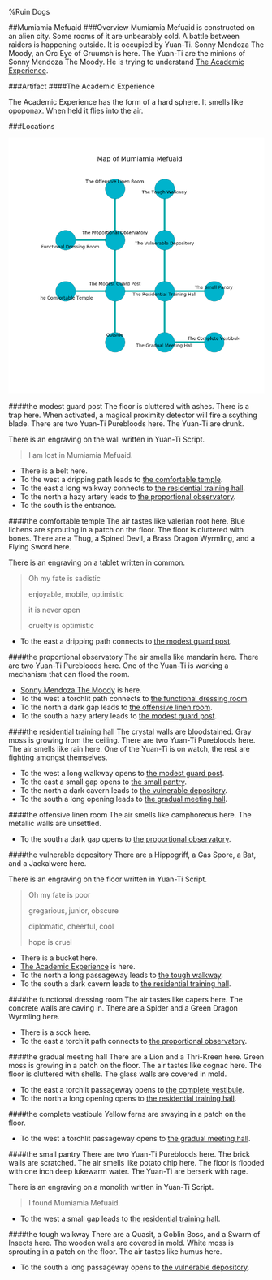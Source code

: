 %Ruin Dogs

##Mumiamia Mefuaid
###Overview
Mumiamia Mefuaid is constructed on an alien city. Some rooms of it are unbearably cold. A battle between raiders is happening outside. It is occupied by Yuan-Ti. <a name="Sonny-Mendoza-The-Moody"></a>Sonny Mendoza The Moody, an Orc Eye of Gruumsh is here. The Yuan-Ti are the minions of Sonny Mendoza The Moody. He  is trying to understand [The Academic Experience](#The-Academic-Experience). 



###Artifact
####<a name="The-Academic-Experience"></a>The Academic Experience


The Academic Experience has the form of a hard sphere. It smells like opoponax. When held it flies into the air. 





###Locations


![](../v2/images/Mumiamia-Mefuaid.png)

####<a name="the-modest-guard-post"></a>the modest guard post
The floor is cluttered with ashes. There is a trap here. When activated, a magical proximity detector will fire a scything blade. There are two Yuan-Ti Purebloods here. The Yuan-Ti are drunk. 

There is an engraving on the wall written in Yuan-Ti Script. 

> I am lost in Mumiamia Mefuaid.
>


* There is a belt here.
* To the west a dripping path leads to [the comfortable temple](#the-comfortable-temple).
* To the east a long walkway connects to [the residential training hall](#the-residential-training-hall).
* To the north a hazy artery leads to [the proportional observatory](#the-proportional-observatory).
* To the south is the entrance.


####<a name="the-comfortable-temple"></a>the comfortable temple
The air tastes like valerian root here. Blue lichens are sprouting in a patch on the floor. The floor is cluttered with bones. There are a Thug, a Spined Devil, a Brass Dragon Wyrmling, and a Flying Sword here. 

There is an engraving on a tablet written in common. 

> Oh my fate is sadistic
>
> enjoyable, mobile, optimistic
>
> it is never open
>
> cruelty is optimistic
>


* To the east a dripping path connects to [the modest guard post](#the-modest-guard-post).


####<a name="the-proportional-observatory"></a>the proportional observatory
The air smells like mandarin here. There are two Yuan-Ti Purebloods here. One of the Yuan-Ti is working a mechanism that can flood the room. 



* [Sonny Mendoza The Moody](#Sonny-Mendoza-The-Moody) is here.
* To the west a torchlit path connects to [the functional dressing room](#the-functional-dressing-room).
* To the north a dark gap leads to [the offensive linen room](#the-offensive-linen-room).
* To the south a hazy artery leads to [the modest guard post](#the-modest-guard-post).


####<a name="the-residential-training-hall"></a>the residential training hall
The crystal walls are bloodstained. Gray moss is growing from the ceiling. There are two Yuan-Ti Purebloods here. The air smells like rain here. One of the Yuan-Ti is on watch, the rest are fighting amongst themselves. 



* To the west a long walkway opens to [the modest guard post](#the-modest-guard-post).
* To the east a small gap opens to [the small pantry](#the-small-pantry).
* To the north a dark cavern leads to [the vulnerable depository](#the-vulnerable-depository).
* To the south a long opening leads to [the gradual meeting hall](#the-gradual-meeting-hall).


####<a name="the-offensive-linen-room"></a>the offensive linen room
The air smells like camphoreous here. The metallic walls are unsettled. 



* To the south a dark gap opens to [the proportional observatory](#the-proportional-observatory).


####<a name="the-vulnerable-depository"></a>the vulnerable depository
There are a Hippogriff, a Gas Spore, a Bat, and a Jackalwere here. 

There is an engraving on the floor written in Yuan-Ti Script. 

> Oh my fate is poor
>
> gregarious, junior, obscure
>
> diplomatic, cheerful, cool
>
> hope is cruel
>


* There is a bucket here.
* [The Academic Experience](#The-Academic-Experience) is here.
* To the north a long passageway leads to [the tough walkway](#the-tough-walkway).
* To the south a dark cavern leads to [the residential training hall](#the-residential-training-hall).


####<a name="the-functional-dressing-room"></a>the functional dressing room
The air tastes like capers here. The concrete walls are caving in. There are a Spider and a Green Dragon Wyrmling here. 



* There is a sock here.
* To the east a torchlit path connects to [the proportional observatory](#the-proportional-observatory).


####<a name="the-gradual-meeting-hall"></a>the gradual meeting hall
There are a Lion and a Thri-Kreen here. Green moss is growing in a patch on the floor. The air tastes like cognac here. The floor is cluttered with shells. The glass walls are covered in mold. 



* To the east a torchlit passageway opens to [the complete vestibule](#the-complete-vestibule).
* To the north a long opening opens to [the residential training hall](#the-residential-training-hall).


####<a name="the-complete-vestibule"></a>the complete vestibule
Yellow ferns are swaying in a patch on the floor. 



* To the west a torchlit passageway opens to [the gradual meeting hall](#the-gradual-meeting-hall).


####<a name="the-small-pantry"></a>the small pantry
There are two Yuan-Ti Purebloods here. The brick walls are scratched. The air smells like potato chip here. The floor is flooded with one inch deep lukewarm water. The Yuan-Ti are berserk with rage. 

There is an engraving on a monolith written in Yuan-Ti Script. 

> I found Mumiamia Mefuaid.
>


* To the west a small gap leads to [the residential training hall](#the-residential-training-hall).


####<a name="the-tough-walkway"></a>the tough walkway
There are a Quasit, a Goblin Boss, and a Swarm of Insects here. The wooden walls are covered in mold. White moss is sprouting in a patch on the floor. The air tastes like humus here. 



* To the south a long passageway opens to [the vulnerable depository](#the-vulnerable-depository).


